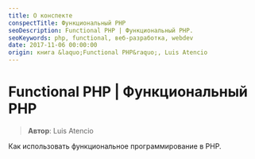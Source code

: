 ```yaml
---
title: О конспекте
conspectTitle: Функциональный PHP
seoDescription: Functional PHP | Функциональный PHP.
seoKeywords: php, functional, веб-разработка, webdev
date: 2017-11-06 00:00:00
origin: книга &laquo;Functional PHP&raquo;, Luis Atencio
---
```

# Functional PHP | Функциональный PHP

> **Автор**: Luis Atencio

Как использовать функциональное программирование в PHP.